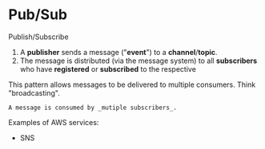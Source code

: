 # Pub/Sub

Publish/Subscribe

1. A **publisher** sends a message ("**event**") to a **channel**/**topic**.
2. The message is distributed (via the message system) to all **subscribers** who have **registered** or **subscribed** to the respective 

This pattern allows messages to be delivered to multiple consumers. Think "broadcasting".

```admonish note
A message is consumed by _mutiple subscribers_.
```

Examples of AWS services:
* SNS
